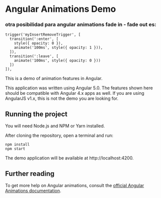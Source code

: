 # Angular Animations Demo
### otra posibilidad para angular animations fade in - fade out es:
```
trigger('myInsertRemoveTrigger', [
  transition(':enter', [
    style({ opacity: 0 }),
    animate('100ms', style({ opacity: 1 })),
  ]),
  transition(':leave', [
    animate('100ms', style({ opacity: 0 }))
  ])
]),
```

This is a demo of animation features in Angular.

This application was written using Angular 5.0. The features shown here should be compatible with Angular 4.x apps as
well. If you are using AngularJS v1.x, this is not the demo you are looking for.

## Running the project

You will need Node.js and NPM or Yarn installed.

After cloning the repository, open a terminal and run:

```
npm install
npm start
```

The demo application will be available at http://localhost:4200.

## Further reading

To get more help on Angular animations, consult the [official Angular Animations documentation](https://angular.io/guide/animations).
